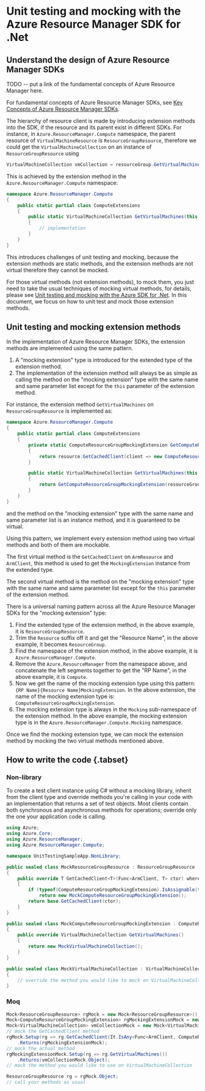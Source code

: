 # Unit testing and mocking with the Azure Resource Manager SDK for .Net

## Understand the design of Azure Resource Manager SDKs

TODO -- put a link of the fundamental concepts of Azure Resource Manager here.

For fundamental concepts of Azure Resource Manager SDKs, see [Key Concepts of Azure Resource Manager SDKs](https://github.com/Azure/azure-sdk-for-net/tree/main/sdk/resourcemanager/Azure.ResourceManager#key-concepts).

The hierarchy of resource client is made by introducing extension methods into the SDK, if the resource and its parent exist in different SDKs.
For instance, in `Azure.ResourceManager.Compute` namespace, the parent resource of `VirtualMachineResource` is `ResourceGroupResource`, therefore we could get the `VirtualMachineCollection` on an instance of `ResourceGroupResource` using
```csharp
VirtualMachineCollection vmCollection = resourceGroup.GetVirtualMachines();
```

This is achieved by the extension method in the `Azure.ResourceManager.Compute` namespace:
```csharp
namespace Azure.ResourceManager.Compute
{
    public static partial class ComputeExtensions
    {
        public static VirtualMachineCollection GetVirtualMachines(this ResourceGroupResource resourceGroup)
        {
            // implementation
        }
    }
}
```

This introduces challenges of unit testing and mocking, because the extension methods are static methods, and the extension methods are not virtual therefore they cannot be mocked.

For those virtual methods (not extension methods), to mock them, you just need to take the usual techniques of mocking virtual methods, for details, please see [Unit testing and mocking with the Azure SDK for .Net](https://learn.microsoft.com/en-us/dotnet/azure/sdk/unit-testing-mocking?tabs=csharp).
In this document, we focus on how to unit test and mock those extension methods.

## Unit testing and mocking extension methods

In the implementation of Azure Resource Manager SDKs, the extension methods are implemented using the same pattern.

1. A "mocking extension" type is introduced for the extended type of the extension method.
2. The implementation of the extension method will always be as simple as calling the method on the "mocking extension" type with the same name and same parameter list except for the `this` parameter of the extension method.

For instance, the extension method `GetVirtualMachines` on `ResourceGroupResource` is implemented as:
```csharp
namespace Azure.ResourceManager.Compute
{
    public static partial class ComputeExtensions
    {
        private static ComputeResourceGroupMockingExtension GetComputeResourceGroupMockingExtension(ArmResource resource)
        {
            return resource.GetCachedClient(client => new ComputeResourceGroupMockingExtension(client, resource.Id));
        }

        public static VirtualMachineCollection GetVirtualMachines(this ResourceGroupResource resourceGroup)
        {
            return GetComputeResourceGroupMockingExtension(resourceGroup).GetVirtualMachines();
        }
    }
}
```

and the method on the "mocking extension" type with the same name and same parameter list is an instance method, and it is guaranteed to be virtual.

Using this pattern, we implement every extension method using two virtual methods and both of them are mockable.

The first virtual method is the `GetCachedClient` on `ArmResource` and `ArmClient`, this method is used to get the `MockingExtension` instance from the extended type.

The second virtual method is the method on the "mocking extension" type with the same name and same parameter list except for the `this` parameter of the extension method.

There is a universal naming pattern across all the Azure Resource Manager SDKs for the "mocking extension" type:

1. Find the extended type of the extension method, in the above example, it is `ResourceGroupResource`.
2. Trim the `Resource` suffix off it and get the "Resource Name", in the above example, it becomes `ResourceGroup`.
3. Find the namespace of the extension method, in the above example, it is `Azure.ResourceManager.Compute`.
4. Remove the `Azure.ResourceManager` from the namespace above, and concatenate the left segments together to get the "RP Name", in the above example, it is `Compute`.
5. Now we get the name of the mocking extension type using this pattern: `{RP Name}{Resource Name}MockingExtension`. In the above extension, the name of the mocking extension type is: `ComputeResourceGroupMockingExtension`.
6. The mocking extension type is always in the `Mocking` sub-namespace of the extension method. In the above example, the mocking extension type is in the `Azure.ResourceManager.Compute.Mocking` namespace.

Once we find the mocking extension type, we can mock the extension method by mocking the two virtual methods mentioned above.

## How to write the code {.tabset}

### Non-library

To create a test client instance using C# without a mocking library, inherit from the client type and override methods you're calling in your code with an implementation that returns a set of test objects. Most clients contain both synchronous and asynchronous methods for operations; override only the one your application code is calling.

```csharp
using Azure;
using Azure.Core;
using Azure.ResourceManager;
using Azure.ResourceManager.Compute;

namespace UnitTestingSampleApp.NonLibrary;

public sealed class MockResourceGroupResource : ResourceGroupResource
{
    public override T GetCachedClient<T>(Func<ArmClient, T> ctor) where T : class
    {
        if (typeof(ComputeResourceGroupMockingExtension).IsAssignable(typeof(T)))
            return new MockComputeResourceGroupMockingExtension();
        return base.GetCachedClient(ctor);
    }
}

public sealed class MockComputeResourceGroupMockingExtension : ComputeResourceGroupMockingExtension
{
    public override VirtualMachineCollection GetVirtualMachines()
    {
        return new MockVirtualMachineCollection();
    }
}

public sealed class MockVirtualMachineCollection : VirtualMachineCollection
{
    // override the method you would like to mock on VirtualMachineCollection here
}
```

### Moq

```csharp
Mock<ResourceGroupResource> rgMock = new Mock<ResourceGroupResource>();
Mock<ComputeResourceGroupMockingExtension> rgMockingExtensionMock = new Mock<ComputeResourceGroupMockingExtension>();
Mock<VirtualMachineCollection> vmCollectionMock = new Mock<VirtualMachineCollection>();
// mock the GetCachedClient method
rgMock.Setup(rg => rg.GetCachedClient(It.IsAny<Func<ArmClient, ComputeResourceGroupMockingExtension>>()))
    .Returns(rgMockingExtensionMock);
// mock the actual method
rgMockingExtensionMock.Setup(rg => rg.GetVirtualMachines())
    .Returns(vmCollectionMock.Object);
// mock the method you would like to use on VirtualMachineCollection

ResourceGroupResource rg = rgMock.Object;
// call your methods as usual
```
